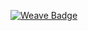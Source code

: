[![Weave Badge](https://img.shields.io/endpoint?url=https%3A%2F%2Fstaging-01.workweave.ai%2Fapi%2Fuser%2Fbadge%2Forg_346K4NKzjZ4SfEIZnGbZSHTW%2Facc_kz7Eyf1vB9iXCVJuqrYANEE2)](https://staging-01.workweave.ai/reports/user/org_346K4NKzjZ4SfEIZnGbZSHTW/acc_kz7Eyf1vB9iXCVJuqrYANEE2)
